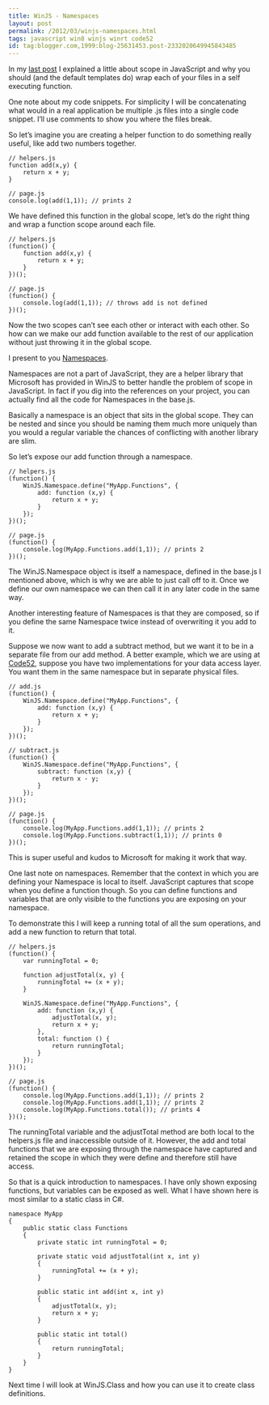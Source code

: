 ```yaml
---
title: WinJS - Namespaces
layout: post
permalink: /2012/03/winjs-namespaces.html
tags: javascript win8 winjs winrt code52
id: tag:blogger.com,1999:blog-25631453.post-2332020649945843485
---
```



In my [last post](http://csainty.blogspot.com/2012/03/windows-8-winrt-and-winjs-scope.html) I explained a little about scope in JavaScript and why you should (and the default templates do) wrap each of your files in a self executing function.  
  
One note about my code snippets. For simplicity I will be concatenating what would in a real application be multiple .js files into a single code snippet. I’ll use comments to show you where the files break.  
  
So let’s imagine you are creating a helper function to do something really useful, like add two numbers together.   
  

```clike
// helpers.js
function add(x,y) {
	return x + y;
}

// page.js
console.log(add(1,1)); // prints 2

```  
  
  
We have defined this function in the global scope, let’s do the right thing and wrap a function scope around each file.  
  

```clike
// helpers.js
(function() {
	function add(x,y) {
		return x + y;
	}
})();

// page.js
(function() {
	console.log(add(1,1)); // throws add is not defined
})();

```  
  
  
Now the two scopes can’t see each other or interact with each other. So how can we make our add function available to the rest of our application without just throwing it in the global scope.  
  
I present to you [Namespaces](http://msdn.microsoft.com/en-us/library/windows/apps/br212652.aspx).  
  
Namespaces are not a part of JavaScript, they are a helper library that Microsoft has provided in WinJS to better handle the problem of scope in JavaScript. In fact if you dig into the references on your project, you can actually find all the code for Namespaces in the base.js.  
  
Basically a namespace is an object that sits in the global scope. They can be nested and since you should be naming them much more uniquely than you would a regular variable the chances of conflicting with another library are slim.  
  
So let’s expose our add function through a namespace.  
  

```clike
// helpers.js
(function() {
	WinJS.Namespace.define("MyApp.Functions", {
		add: function (x,y) {
			return x + y;
		}
	});
})();

// page.js
(function() {
	console.log(MyApp.Functions.add(1,1)); // prints 2
})();
```  
  
  
The WinJS.Namespace object is itself a namespace, defined in the base.js I mentioned above, which is why we are able to just call off to it. Once we define our own namespace we can then call it in any later code in the same way.  
  
Another interesting feature of Namespaces is that they are composed, so if you define the same Namespace twice instead of overwriting it you add to it.  
  
Suppose we now want to add a subtract method, but we want it to be in a separate file from our add method. A better example, which we are using at [Code52](http://code52.org/), suppose you have two implementations for your data access layer. You want them in the same namespace but in separate physical files.  
  

```clike
// add.js
(function() {
	WinJS.Namespace.define("MyApp.Functions", {
		add: function (x,y) {
			return x + y;
		}
	});
})();

// subtract.js
(function() {
	WinJS.Namespace.define("MyApp.Functions", {
		subtract: function (x,y) {
			return x - y;
		}
	});
})();

// page.js
(function() {
	console.log(MyApp.Functions.add(1,1)); // prints 2
	console.log(MyApp.Functions.subtract(1,1)); // prints 0
})();
```  
  
  
This is super useful and kudos to Microsoft for making it work that way.  
  
One last note on namespaces. Remember that the context in which you are defining your Namespace is local to itself. JavaScript captures that scope when you define a function though. So you can define functions and variables that are only visible to the functions you are exposing on your namespace.  
  
To demonstrate this I will keep a running total of all the sum operations, and add a new function to return that total.  
  

```clike
// helpers.js
(function() {
	var runningTotal = 0;
	
	function adjustTotal(x, y) {
		runningTotal += (x + y);
	}

	WinJS.Namespace.define("MyApp.Functions", {
		add: function (x,y) {
			adjustTotal(x, y);
			return x + y;
		},
		total: function () {
			return runningTotal;
		}
	});
})();

// page.js
(function() {
	console.log(MyApp.Functions.add(1,1)); // prints 2
	console.log(MyApp.Functions.add(1,1)); // prints 2
	console.log(MyApp.Functions.total()); // prints 4
})();
```  
  
  
The runningTotal variable and the adjustTotal method are both local to the helpers.js file and inaccessible outside of it. However, the add and total functions that we are exposing through the namespace have captured and retained the scope in which they were define and therefore still have access.  
  
So that is a quick introduction to namespaces. I have only shown exposing functions, but variables can be exposed as well. What I have shown here is most similar to a static class in C#.   
  

```clike
namespace MyApp
{
    public static class Functions
    {
        private static int runningTotal = 0;

        private static void adjustTotal(int x, int y)
        {
            runningTotal += (x + y);
        }

        public static int add(int x, int y)
        {
            adjustTotal(x, y);
            return x + y;
        }

        public static int total()
        {
            return runningTotal;
        }
    }
}
```  
  
  
Next time I will look at WinJS.Class and how you can use it to create class definitions.  
  